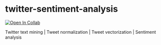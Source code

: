 # twitter-sentiment-analysis

[![Open In Collab](https://colab.research.google.com/assets/colab-badge.svg)](https://colab.research.google.com/github/rukshan99/twitter-sentiment-analysis/blob/main/twitter_sentiment_analysis.ipynb)

Twitter text mining | Tweet normalization | Tweet vectorization | Sentiment analysis
